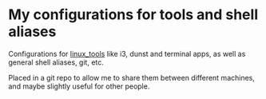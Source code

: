 # My configurations for tools and shell aliases

Configurations for [linux_tools](./linux_tools/) like i3, dunst and terminal apps,
as well as general shell aliases, git, etc. 

Placed in a git repo to allow me to share them between different machines, and
maybe slightly useful for other people.